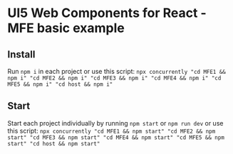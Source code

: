# UI5 Web Components for React - MFE basic example

## Install

Run `npm i` in each project or use this script: `npx concurrently "cd MFE1 && npm i" "cd MFE2 && npm i" "cd MFE3 && npm i" "cd MFE4 && npm i" "cd MFE5 && npm i" "cd host && npm i"`

## Start

Start each project individually by running `npm start` or `npm run dev` or use this script: `npx concurrently "cd MFE1 && npm start" "cd MFE2 && npm start" "cd MFE3 && npm start" "cd MFE4 && npm start" "cd MFE5 && npm start" "cd host && npm start"`
